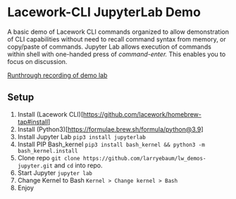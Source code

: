 # Lacework-CLI JupyterLab Demo
A basic demo of Lacework CLI commands organized to allow demonstration of CLI capabilities without need to recall command syntax from memory, or copy/paste of commands. Jupyter Lab allows execution of commands within shell with one-handed press of _command-enter._ This enables you to focus on discussion.

[Runthrough recording of demo lab](https://drive.google.com/file/d/1qG-1L7f8Axg_kgVa9R3IIWBLBhHiPzLv/view?usp=sharing)

## Setup
1. Install (Lacework CLI)[https://github.com/lacework/homebrew-tap#install]
2. Install (Python3)[https://formulae.brew.sh/formula/python@3.9]
3. Install Jupyter Lab `pip3 install jupyterlab`
4. Install PIP Bash_kernel `pip3 install bash_kernel && python3 -m bash_kernel.install`
5. Clone repo `git clone https://github.com/larryebaum/lw_demos-jupyter.git` and `cd` into repo.
6. Start Jupyter `jupyter lab`
7. Change Kernel to Bash `Kernel > Change kernel > Bash`
8. Enjoy
